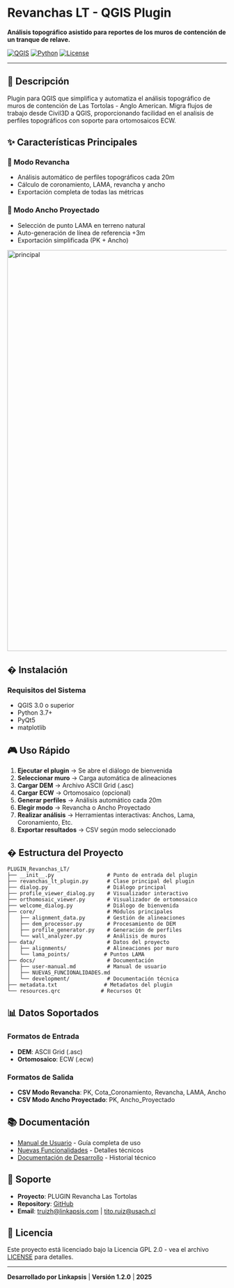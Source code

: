 # Revanchas LT - QGIS Plugin

**Análisis topográfico asistido para reportes de los muros de contención de un tranque de relave.**

[![QGIS](https://img.shields.io/badge/QGIS-3.x%2B-green)](https://qgis.org)
[![Python](https://img.shields.io/badge/Python-3.7%2B-blue)](https://python.org)
[![License](https://img.shields.io/badge/License-GPL%202.0-orange)](LICENSE)

---

## 📖 Descripción

Plugin  para QGIS que simplifica y automatiza el análisis topográfico de muros de contención de Las Tortolas - Anglo American. Migra flujos de trabajo desde Civil3D a QGIS, proporcionando facilidad en el analisis de perfiles topográficos con soporte para ortomosaicos ECW.

## ✨ Características Principales

### 🔧 Modo Revancha 
- Análisis automático de perfiles topográficos cada 20m
- Cálculo de coronamiento, LAMA, revancha y ancho
- Exportación completa de todas las métricas

### 📐 Modo Ancho Proyectado
- Selección de punto LAMA en terreno natural
- Auto-generación de línea de referencia +3m
- Exportación simplificada (PK + Ancho)

<img width="1843" height="921" alt="principal" src="https://github.com/user-attachments/assets/4a8ed046-8dfb-4ca9-8ef4-72ffe7f1667f" />



## � Instalación

### Requisitos del Sistema
- QGIS 3.0 o superior
- Python 3.7+
- PyQt5
- matplotlib

## 🎮 Uso Rápido

1. **Ejecutar el plugin** → Se abre el diálogo de bienvenida
2. **Seleccionar muro** → Carga automática de alineaciones
3. **Cargar DEM** → Archivo ASCII Grid (.asc)
4. **Cargar ECW** → Ortomosaico (opcional)
5. **Generar perfiles** → Análisis automático cada 20m
6. **Elegir modo** → Revancha o Ancho Proyectado
7. **Realizar análisis** → Herramientas interactivas: Anchos, Lama, Coronamiento, Etc.
8. **Exportar resultados** → CSV según modo seleccionado

## � Estructura del Proyecto

```
PLUGIN_Revanchas_LT/
├── __init__.py                 # Punto de entrada del plugin
├── revanchas_lt_plugin.py      # Clase principal del plugin
├── dialog.py                   # Diálogo principal
├── profile_viewer_dialog.py    # Visualizador interactivo
├── orthomosaic_viewer.py       # Visualizador de ortomosaico
├── welcome_dialog.py           # Diálogo de bienvenida
├── core/                       # Módulos principales
│   ├── alignment_data.py       # Gestión de alineaciones
│   ├── dem_processor.py        # Procesamiento de DEM
│   ├── profile_generator.py    # Generación de perfiles
│   └── wall_analyzer.py        # Análisis de muros
├── data/                       # Datos del proyecto
│   ├── alignments/             # Alineaciones por muro
│   └── lama_points/           # Puntos LAMA
├── docs/                       # Documentación
│   ├── user-manual.md          # Manual de usuario
│   ├── NUEVAS_FUNCIONALIDADES.md
│   └── development/            # Documentación técnica
├── metadata.txt               # Metadatos del plugin
└── resources.qrc             # Recursos Qt
```

## 📊 Datos Soportados

### Formatos de Entrada
- **DEM**: ASCII Grid (.asc)
- **Ortomosaico**: ECW (.ecw)

### Formatos de Salida
- **CSV Modo Revancha**: PK, Cota_Coronamiento, Revancha, LAMA, Ancho
- **CSV Modo Ancho Proyectado**: PK, Ancho_Proyectado

## 📚 Documentación

- [Manual de Usuario](docs/user-manual.md) - Guía completa de uso
- [Nuevas Funcionalidades](docs/NUEVAS_FUNCIONALIDADES.md) - Detalles técnicos
- [Documentación de Desarrollo](docs/development/) - Historial técnico

## 📧 Soporte

- **Proyecto**: PLUGIN Revancha Las Tortolas
- **Repository**: [GitHub](https://github.com/titoruizh/PLUGIN_Revanchas_LT)
- **Email**: truizh@linkapsis.com   |    tito.ruiz@usach.cl

## 📄 Licencia

Este proyecto está licenciado bajo la Licencia GPL 2.0 - vea el archivo [LICENSE](LICENSE) para detalles.

---

**Desarrollado por Linkapsis** | **Versión 1.2.0** | **2025**
